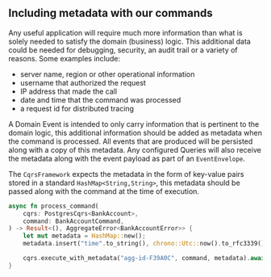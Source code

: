 ## Including metadata with our commands

Any useful application will require much more information than what is solely needed to satisfy the domain (business) logic.
This additional data could be needed for debugging, security, an audit trail or a variety of reasons. 
Some examples include:
- server name, region or other operational information
- username that authorized the request
- IP address that made the call
- date and time that the command was processed
- a request id for distributed tracing

A Domain Event is intended to only carry information that is pertinent to the domain logic, 
this additional information should be added as metadata when the command is processed.
All events that are produced will be persisted along with a copy of this metadata.
Any configured Queries will also receive the metadata along with the event payload as part of an `EventEnvelope`.

The `CqrsFramework` expects the metadata in the form of key-value pairs stored in a standard `HashMap<String,String>`, 
this metadata should be passed along with the command at the time of execution. 

```rust
async fn process_command(
    cqrs: PostgresCqrs<BankAccount>,
    command: BankAccountCommand,
) -> Result<(), AggregateError<BankAccountError>> {
    let mut metadata = HashMap::new();
    metadata.insert("time".to_string(), chrono::Utc::now().to_rfc3339());

    cqrs.execute_with_metadata("agg-id-F39A0C", command, metadata).await
}
```

